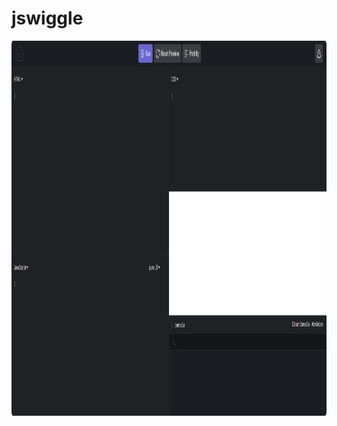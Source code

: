 # jswiggle

<p align="center">
    <img src="https://raw.githubusercontent.com/henrhie/jswiggle/master/img/main.png" height="600">
  </a>
</p>
